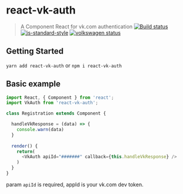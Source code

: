 # react-vk-auth

> A Component React for vk.com authentication
[![Build status](https://travis-ci.org/auchenberg/volkswagen.svg?branch=master)](https://travis-ci.org/auchenberg/volkswagen)
[![js-standard-style](https://img.shields.io/badge/code%20style-standard-brightgreen.svg?style=flat)](https://github.com/feross/standard)
[![volkswagen status](https://auchenberg.github.io/volkswagen/volkswargen_ci.svg?v=1)](https://github.com/auchenberg/volkswagen)


## Getting Started

`yarn add react-vk-auth` or `npm i react-vk-auth`

## Basic example

```js
import React, { Component } from 'react';
import VkAuth from 'react-vk-auth';

class Registration extends Component {

  handleVkResponse = (data) => {
    console.warn(data)
  }
  
  render() {
    return(
      <VkAuth apiId="#######" callback={this.handleVkResponse} />
    )
  }
}

```
param `apiId` is required, appId is your vk.com dev token.
